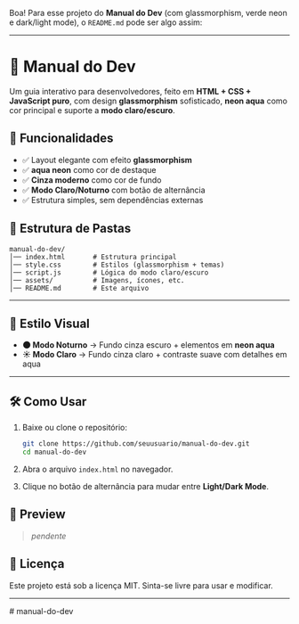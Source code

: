 Boa! Para esse projeto do **Manual do Dev** (com glassmorphism, verde neon e dark/light mode), o `README.md` pode ser algo assim:

---

# 📘 Manual do Dev

Um guia interativo para desenvolvedores, feito em **HTML + CSS + JavaScript puro**, com design **glassmorphism** sofisticado, **neon aqua** como cor principal e suporte a **modo claro/escuro**.

## 🚀 Funcionalidades

* ✅ Layout elegante com efeito **glassmorphism**
* ✅ **aqua neon** como cor de destaque
* ✅ **Cinza moderno** como cor de fundo
* ✅ **Modo Claro/Noturno** com botão de alternância
* ✅ Estrutura simples, sem dependências externas

## 📂 Estrutura de Pastas

```
manual-do-dev/
│── index.html       # Estrutura principal
│── style.css        # Estilos (glassmorphism + temas)
│── script.js        # Lógica do modo claro/escuro
│── assets/          # Imagens, ícones, etc.
│── README.md        # Este arquivo
```

---

## 🎨 Estilo Visual

* **🌑 Modo Noturno** → Fundo cinza escuro + elementos em **neon aqua**
* **☀️ Modo Claro** → Fundo cinza claro + contraste suave com detalhes em aqua

---
## 🛠️ Como Usar

1. Baixe ou clone o repositório:

   ```bash
   git clone https://github.com/seuusuario/manual-do-dev.git
   cd manual-do-dev
   ```
2. Abra o arquivo `index.html` no navegador.
3. Clique no botão de alternância para mudar entre **Light/Dark Mode**.

## 📸 Preview

> *pendente*

## 📜 Licença

Este projeto está sob a licença MIT. Sinta-se livre para usar e modificar.

---
#   m a n u a l - d o - d e v  
 